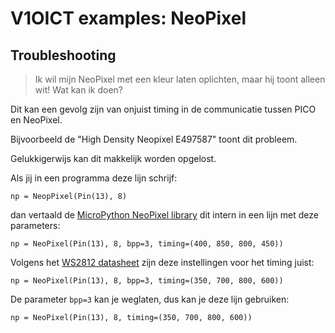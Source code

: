# V1OICT examples: NeoPixel

## Troubleshooting

> Ik wil mijn NeoPixel met een kleur laten oplichten, maar hij toont alleen wit! Wat kan ik doen?

Dit kan een gevolg zijn van onjuist timing in de communicatie tussen PICO en NeoPixel.

Bijvoorbeeld de "High Density Neopixel E497587" toont dit probleem.

Gelukkigerwijs kan dit makkelijk worden opgelost.

Als jij in een programma deze lijn schrijf:

```np = NeopPixel(Pin(13), 8)```

dan vertaald de [MicroPython NeoPixel library](https://github.com/micropython/micropython-lib/blob/master/micropython/drivers/led/neopixel/neopixel.py) dit intern in een lijn met deze parameters:

```np = NeoPixel(Pin(13), 8, bpp=3, timing=(400, 850, 800, 450))```

Volgens het [WS2812 datasheet](https://www.alldatasheet.com/datasheet-pdf/download/553088/ETC2/WS2812.html) zijn deze instellingen voor het timing juist:

```np = NeoPixel(Pin(13), 8, bpp=3, timing=(350, 700, 800, 600))```

De parameter ```bpp=3``` kan je weglaten, dus kan je deze lijn gebruiken:

```np = NeoPixel(Pin(13), 8, timing=(350, 700, 800, 600))```

